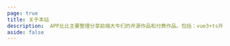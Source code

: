 ```yaml
---
page: true
title: 关于本站
description:  APP比比主要整理分享前端大牛们的开源作品和付费作品。包括：vue3+ts开源项目、小程序开源作品、AIGC开源项目、对开发有帮助的设计源文件等
aside: false
---
```


<About />
